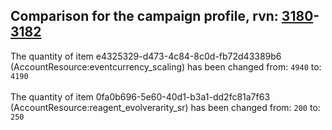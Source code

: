 ## Comparison for the campaign profile, rvn: [3180](https://github.com/PRO100KatYT/FortniteProfileRevisions/tree/main/profiles/campaign/3180%20campaign.json)-[3182](https://github.com/PRO100KatYT/FortniteProfileRevisions/tree/main/profiles/campaign/3182%20campaign.json)

The quantity of item e4325329-d473-4c84-8c0d-fb72d43389b6 (AccountResource:eventcurrency_scaling) has been changed from: `4940` to: `4190`
<br><br>
The quantity of item 0fa0b696-5e60-40d1-b3a1-dd2fc81a7f63 (AccountResource:reagent_evolverarity_sr) has been changed from: `200` to: `250`
<br><br>
